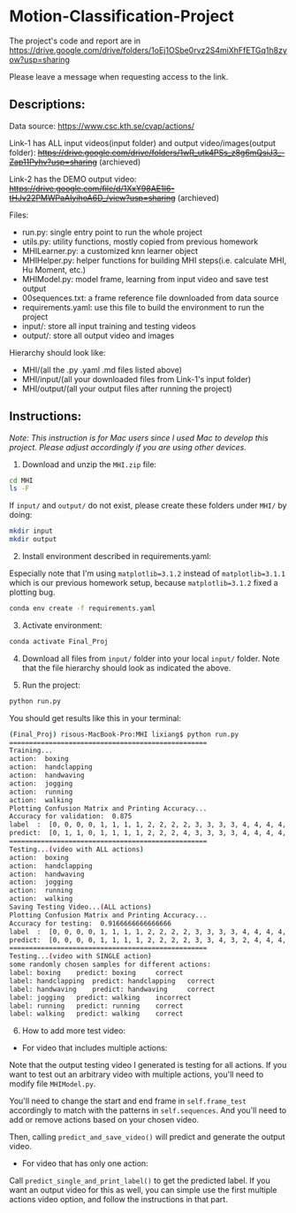 # Motion-Classification-Project

The project's code and report are in https://drive.google.com/drive/folders/1oEj1OSbe0rvz2S4miXhFfETGq1h8zyow?usp=sharing

Please leave a message when requesting access to the link.

## Descriptions:

Data source: https://www.csc.kth.se/cvap/actions/

Link-1 has ALL input videos(input folder) and output video/images(output folder): <s>https://drive.google.com/drive/folders/1wR_utk4PSs_z8g6mQsiJ3_-Zap11Pyhv?usp=sharing</s> (archieved)

Link-2 has the DEMO output video: <s>https://drive.google.com/file/d/1XxY98AE1I6-tHJv22PMWPaAIyihoA6D_/view?usp=sharing</s> (archieved)

Files:

- run.py: single entry point to run the whole project
- utils.py: utility functions, mostly copied from previous homework
- MHILearner.py: a customized knn learner object
- MHIHelper.py: helper functions for building MHI steps(i.e. calculate MHI, Hu Moment, etc.)
- MHIModel.py: model frame, learning from input video and save test output
- 00sequences.txt: a frame reference file downloaded from data source
- requirements.yaml: use this file to build the environment to run the project
- input/: store all input training and testing videos
- output/: store all output video and images

Hierarchy should look like: 

- MHI/(all the .py .yaml .md files listed above)
- MHI/input/(all your downloaded files from Link-1's input folder)
- MHI/output/(all your output files after running the project)

## Instructions:

*Note: This instruction is for Mac users since I used Mac to develop this project. Please adjust accordingly if you are using other devices.*

1. Download and unzip the `MHI.zip` file:
```bash
cd MHI
ls -F
```
If `input/` and `output/` do not exist, please create these folders under `MHI/` by doing:
```bash
mkdir input
mkdir output
```

2. Install environment described in requirements.yaml:

Especially note that I'm using `matplotlib=3.1.2` instead of `matplotlib=3.1.1` which is our previous homework setup, because `matplotlib=3.1.2` fixed a plotting bug.
```bash
conda env create -f requirements.yaml
```

3. Activate environment:
```bash
conda activate Final_Proj
```

4. Download all files from `input/` folder into your local `input/` folder. Note that the file hierarchy should look as indicated the above.


5. Run the project:
```bash
python run.py
```

You should get results like this in your terminal:
```bash
(Final_Proj) risous-MacBook-Pro:MHI lixiang$ python run.py
==================================================
Training...
action:  boxing
action:  handclapping
action:  handwaving
action:  jogging
action:  running
action:  walking
Plotting Confusion Matrix and Printing Accuracy...
Accuracy for validation:  0.875
label  :  [0, 0, 0, 0, 1, 1, 1, 1, 2, 2, 2, 2, 3, 3, 3, 3, 4, 4, 4, 4, 5, 5, 5, 5]
predict:  [0, 1, 1, 0, 1, 1, 1, 1, 2, 2, 2, 4, 3, 3, 3, 3, 4, 4, 4, 4, 5, 5, 5, 5]
==================================================
Testing...(video with ALL actions)
action:  boxing
action:  handclapping
action:  handwaving
action:  jogging
action:  running
action:  walking
Saving Testing Video...(ALL actions)
Plotting Confusion Matrix and Printing Accuracy...
Accuracy for testing:  0.9166666666666666
label  :  [0, 0, 0, 0, 1, 1, 1, 1, 2, 2, 2, 2, 3, 3, 3, 3, 4, 4, 4, 4, 5, 5, 5, 5]
predict:  [0, 0, 0, 0, 1, 1, 1, 1, 2, 2, 2, 2, 3, 3, 4, 3, 2, 4, 4, 4, 5, 5, 5, 5]
==================================================
Testing...(video with SINGLE action)
some randomly chosen samples for different actions:
label: boxing	 predict: boxing	 correct
label: handclapping	 predict: handclapping	 correct
label: handwaving	 predict: handwaving	 correct
label: jogging	 predict: walking	 incorrect
label: running	 predict: running	 correct
label: walking	 predict: walking	 correct
```

6. How to add more test video:

- For video that includes multiple actions:

Note that the output testing video I generated is testing for all actions. If you want to test out an arbitrary video with multiple actions, you'll need to modify file `MHIModel.py`.

You'll need to change the start and end frame in `self.frame_test` accordingly to match with the patterns in `self.sequences`. And you'll need to add or remove actions based on your chosen video.

Then, calling `predict_and_save_video()` will predict and generate the output video.

- For video that has only one action:

Call `predict_single_and_print_label()` to get the predicted label. If you want an output video for this as well, you can simple use the first multiple actions video option, and follow the instructions in that part.

